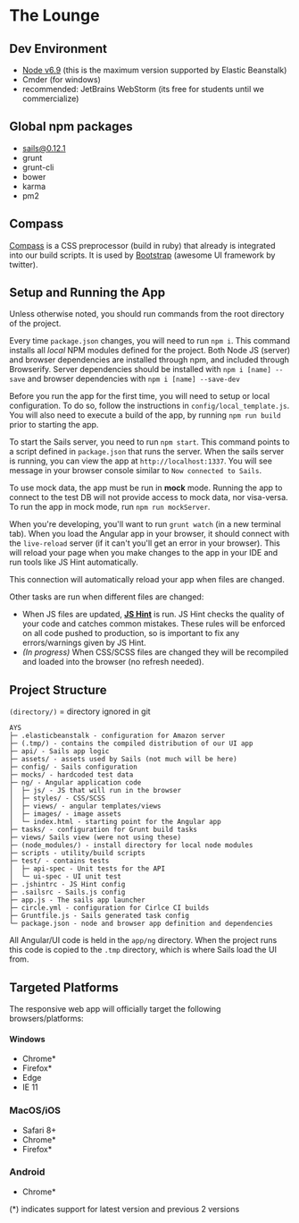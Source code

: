 # The Lounge

## Dev Environment

 - [Node v6.9](https://nodejs.org/dist/v6.9.5/node-v6.9.5-x64.msi) (this is the maximum version supported by Elastic Beanstalk)
 - Cmder (for windows)
 - recommended: JetBrains WebStorm (its free for students until we commercialize)

## Global npm packages

 - sails@0.12.1
 - grunt
 - grunt-cli
 - bower
 - karma
 - pm2

## Compass

[Compass](http://compass-style.org/install/) is a CSS preprocessor (build in ruby) that already is integrated into our build scripts. It
is used by [Bootstrap](http://getbootstrap.com/) (awesome UI framework by twitter).

## Setup and Running the App

Unless otherwise noted, you should run commands from the root directory of the project.

Every time `package.json` changes, you will need to run `npm i`. This command installs all *local* NPM modules defined for the project. 
Both Node JS (server) and browser dependencies are installed through npm, and included through Browserify.
Server dependencies should be installed with `npm i [name] --save` and browser dependencies with `npm i [name] --save-dev`

Before you run the app for the first time, you will need to setup or local configuration.
To do so, follow the instructions in `config/local_template.js`. 
You will also need to execute a build of the app, by running `npm run build` prior to starting the app.

To start the Sails server, you need to run `npm start`. This command points to a script defined in `package.json` that runs the server.
When the sails server is running, you can view the app at `http://localhost:1337`. 
You will see message in your browser console similar to `Now connected to Sails`.

To use mock data, the app must be run in **mock** mode. 
Running the app to connect to the test DB will not provide access to mock data, nor visa-versa. 
To run the app in mock mode, run `npm run mockServer`. 

When you're developing, you'll want to run `grunt watch` (in a new terminal tab).
When you load the Angular app in your browser, it should connect with the `live-reload` server (if it can't you'll get an error in your browser).
This will reload your page when you make changes to the app in your IDE and run tools like JS Hint automatically.

This connection will automatically reload your app when files are changed.

Other tasks are run when different files are changed:
 - When JS files are updated, **[JS Hint](http://jshint.com/)** is run.
 JS Hint checks the quality of your code and catches common mistakes.
 These rules will be enforced on all code pushed to production, so is important to fix any errors/warnings given by JS Hint.
 - *(In progress)* When CSS/SCSS files are changed they will be recompiled and loaded into the browser (no refresh needed).


## Project Structure

`(directory/)` = directory ignored in git

 ```
 AYS
├─ .elasticbeanstalk - configuration for Amazon server
├─ (.tmp/) - contains the compiled distribution of our UI app
├─ api/ - Sails app logic
├─ assets/ - assets used by Sails (not much will be here)
├─ config/ - Sails configuration
├─ mocks/ - hardcoded test data
├─ ng/ - Angular application code
│  ├─ js/ - JS that will run in the browser
│  ├─ styles/ - CSS/SCSS
│  ├─ views/ - angular templates/views
│  ├─ images/ - image assets
│  └─ index.html - starting point for the Angular app
├─ tasks/ - configuration for Grunt build tasks
├─ views/ Sails view (were not using these)
├─ (node_modules/) - install directory for local node modules
├─ scripts - utility/build scripts
├─ test/ - contains tests
│  ├─ api-spec - Unit tests for the API
│  └─ ui-spec - UI unit test
├─ .jshintrc - JS Hint config
├─ .sailsrc - Sails.js config
├─ app.js - The sails app launcher
├─ circle.yml - configuration for Cirlce CI builds
├─ Gruntfile.js - Sails generated task config
└─ package.json - node and browser app definition and dependencies

 ```

 All Angular/UI code is held in the `app/ng` directory.
 When the project runs this code is copied to the `.tmp` directory, which is where Sails load the UI from.


## Targeted Platforms

The responsive web app will officially target the following browsers/platforms:

#### Windows
 - Chrome*
 - Firefox*
 - Edge
 - IE 11
 
### MacOS/iOS
 - Safari 8+
 - Chrome*
 - Firefox*
 
### Android
 - Chrome*
 
 (*) indicates support for latest version and previous 2 versions

